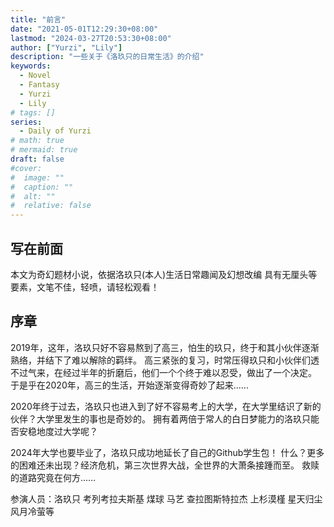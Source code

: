 ```yaml
---
title: "前言"
date: "2021-05-01T12:29:30+08:00"
lastmod: "2024-03-27T20:53:30+08:00"
author: ["Yurzi", "Lily"]
description: "一些关于《洛玖只的日常生活》的介绍"
keywords:
  - Novel
  - Fantasy
  - Yurzi
  - Lily
# tags: []
series:
  - Daily of Yurzi
# math: true
# mermaid: true
draft: false
#cover:
#  image: ""
#  caption: ""
#  alt: ""
#  relative: false
---
```


## 写在前面

本文为奇幻题材小说，依据洛玖只(本人)生活日常趣闻及幻想改编
具有无厘头等要素，文笔不佳，轻喷，请轻松观看！

## 序章

2019年，这年，洛玖只好不容易熬到了高三，怕生的玖只，终于和其小伙伴逐渐熟络，并结下了难以解除的羁绊。
高三紧张的复习，时常压得玖只和小伙伴们透不过气来，在经过半年的折磨后，他们一个个终于难以忍受，做出了一个决定。
于是乎在2020年，高三的生活，开始逐渐变得奇妙了起来......

2020年终于过去，洛玖只也进入到了好不容易考上的大学，在大学里结识了新的伙伴？大学里发生的事也是奇妙的。
拥有着两倍于常人的白日梦能力的洛玖只能否安稳地度过大学呢？

2024年大学也要毕业了，洛玖只成功地延长了自己的Github学生包！
什么？更多的困难还未出现？经济危机，第三次世界大战，全世界的大萧条接踵而至。
救赎的道路究竟在何方……

参演人员：洛玖只 考列考拉夫斯基 煤球 马艺 查拉图斯特拉杰 上杉漠槿 星天归尘 风月冷萤等
